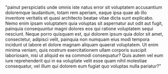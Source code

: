 "painut perspiciatis unde omnis iste natus error
 sit voluptatem accusantium doloremque 
 laudantium, totam rem aperiam, eaque ipsa quae ab illo inventore veritatis et quasi architecto 
 beatae vitae dicta sunt explicabo. Nemo enim 
 ipsam voluptatem quia voluptas sit aspernatur aut odit aut fugit, painquia consequuntur magni 
 dolores eos qui ratione voluptatem sequi nesciunt. Neque porro quisquam est, qui dolorem ipsum
  quia dolor sit amet, consectetur, adipisci 
  velit, painquia non numquam eius modi 
  tempora incidunt ut labore et dolore 
  magnam aliquam quaerat voluptatem. Ut enim 
   minima veniam, quis nostrum exercitationem 
   ullam corporis suscipit laboriosam, nisi 
   ut aliquid ex ea commodi consequatur? Quis
    autem vel eum iure reprehenderit qui 
    in ea voluptate velit esse quam nihil 
    molestiae consequatur, vel illum qui dolorem 
    eum fugiat quo voluptas nulla pariatur?" 